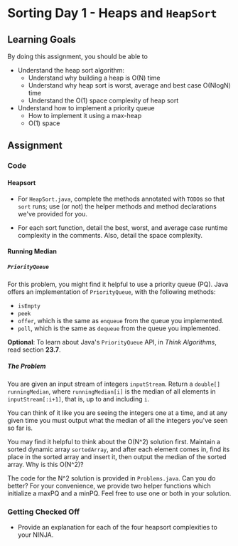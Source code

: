 # Sorting Day 1 - Heaps and `HeapSort`

## Learning Goals

By doing this assignment, you should be able to

* Understand the heap sort algorithm:
  * Understand why building a heap is O(N) time
  * Understand why heap sort is worst, average and best case O(NlogN) time
  * Understand the O(1) space complexity of heap sort
* Understand how to implement a priority queue
  * How to implement it using a max-heap
  * O(1) space

## Assignment

### Code

#### Heapsort

- For `HeapSort.java`, complete the methods annotated with `TODO`s so that `sort` runs; use (or not) the helper methods and method declarations we've provided for you.

- For each sort function, detail the best, worst, and average case runtime complexity in the comments. Also, detail the space complexity.

#### Running Median

##### `PriorityQueue`

For this problem, you might find it helpful to use a priority queue (PQ). Java offers an implementation of `PriorityQueue`, with the following methods:

- `isEmpty`
- `peek`
- `offer`, which is the same as `enqueue` from the queue you implemented.
- `poll`, which is the same as `dequeue` from the queue you implemented.

**Optional**: To learn about Java's `PriorityQueue` API, in *Think Algorithms*, read section **23.7**.

##### The Problem

You are given an input stream of integers `inputStream`. Return a `double[] runningMedian`, where `runningMedian[i]` is the median of all elements in `inputStream[:i+1]`, that is, up to and including `i`.

You can think of it like you are seeing the integers one at a time, and at any given time you must output what the median of all the integers you've seen so far is.

You may find it helpful to think about the O(N^2) solution first. Maintain a sorted dynamic array `sortedArray`, and after each element comes in, find its place in the sorted array and insert it, then output the median of the sorted array. Why is this O(N^2)?

The code for the N^2 solution is provided in `Problems.java`. Can you do better? For your convenience, we provide two helper functions which initialize a maxPQ and a minPQ. Feel free to use one or both in your solution.

### Getting Checked Off

- Provide an explanation for each of the four heapsort complexities to your NINJA.